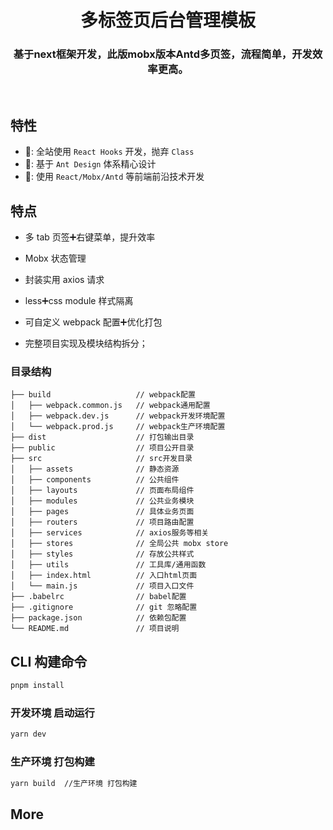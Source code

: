 <!--
 * @Author: 吴俊杰 20717@etransfar.com
 * @Date: 1985-10-26 16:15:00
 * @LastEditors: 吴俊杰 20717@etransfar.com
 * @LastEditTime: 2022-09-15 14:31:05
 * @FilePath: /个人工作/tf-next-app/README.md
 * @Description: 这是默认设置,请设置`customMade`, 打开koroFileHeader查看配置 进行设置: https://github.com/OBKoro1/koro1FileHeader/wiki/%E9%85%8D%E7%BD%AE
-->
<h1 align="center">多标签页后台管理模板</h1>

<h3 align="center"> 基于next框架开发，此版mobx版本Antd多页签，流程简单，开发效率更高。 </h3>
<br />

## 特性
- 🚅: 全站使用 `React Hooks` 开发，抛弃 `Class`
- 💎: 基于 `Ant Design` 体系精心设计
- 🚀: 使用 `React/Mobx/Antd` 等前端前沿技术开发

## 特点

- 多 tab 页签➕右键菜单，提升效率
- Mobx 状态管理
- 封装实用 axios 请求
- less➕css module 样式隔离
- 可自定义 webpack 配置➕优化打包

- 完整项目实现及模块结构拆分；

### 目录结构

```
├── build                   // webpack配置
│   ├── webpack.common.js   // webpack通用配置
│   ├── webpack.dev.js      // webpack开发环境配置
│   └── webpack.prod.js     // webpack生产环境配置
├── dist                    // 打包输出目录
├── public                  // 项目公开目录
├── src                     // src开发目录
│   ├── assets              // 静态资源
│   ├── components          // 公共组件
│   ├── layouts             // 页面布局组件
│   ├── modules             // 公共业务模块
│   ├── pages               // 具体业务页面
│   ├── routers             // 项目路由配置
│   ├── services            // axios服务等相关
│   ├── stores              // 全局公共 mobx store
│   ├── styles              // 存放公共样式
│   ├── utils               // 工具库/通用函数
│   ├── index.html          // 入口html页面
│   └── main.js             // 项目入口文件
├── .babelrc                // babel配置
├── .gitignore              // git 忽略配置
├── package.json            // 依赖包配置
└── README.md               // 项目说明
```

## CLI 构建命令

```bash
pnpm install
```

### 开发环境 启动运行

```bash
yarn dev
```

### 生产环境 打包构建

```bash
yarn build  //生产环境 打包构建
```

## More
